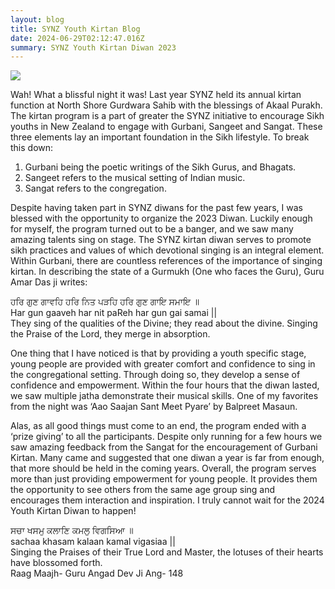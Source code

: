 ```yaml
---
layout: blog
title: SYNZ Youth Kirtan Blog
date: 2024-06-29T02:12:47.016Z
summary: SYNZ Youth Kirtan Diwan 2023
---
```

![](img/synz_kirtna1.jpg)

Wah! What a blissful night it was! Last year SYNZ held its annual kirtan function at North Shore Gurdwara Sahib with the blessings of Akaal Purakh. The kirtan program is a part of greater the SYNZ initiative to encourage Sikh youths in New Zealand to engage with Gurbani, Sangeet and Sangat. These three elements lay an important foundation in the Sikh lifestyle. To break this down: 

1. Gurbani being the poetic writings of the Sikh Gurus, and Bhagats. 
2. Sangeet refers to the musical setting of Indian music. 
3. Sangat refers to the congregation.

Despite having taken part in SYNZ diwans for the past few years, I was blessed with the opportunity to organize the 2023 Diwan. Luckily enough for myself, the program turned out to be a banger, and we saw many amazing talents sing on stage. The SYNZ kirtan diwan serves to promote sikh practices and values of which devotional singing is an integral element. Within Gurbani, there are countless references of the importance of singing kirtan. In describing the state of a Gurmukh (One who faces the Guru), Guru Amar Das ji writes:

ਹਰਿ ਗੁਣ ਗਾਵਹਿ ਹਰਿ ਨਿਤ ਪੜਹਿ ਹਰਿ ਗੁਣ ਗਾਇ ਸਮਾਇ ॥\
Har gun gaaveh har nit paReh har gun gai samai ||\
They sing of the qualities of the Divine; they read about the divine. Singing the Praise of the Lord, they merge in absorption.

One thing that I have noticed is that by providing a youth specific stage, young people are provided with greater comfort and confidence to sing in the congregational setting. Through doing so, they develop a sense of confidence and empowerment. Within the four hours that the diwan lasted, we saw multiple jatha demonstrate their musical skills. One of my favorites from the night was ‘Aao Saajan Sant Meet Pyare’ by Balpreet Masaun.

Alas, as all good things must come to an end, the program ended with a ‘prize giving’ to all the participants. Despite only running for a few hours we saw amazing feedback from the Sangat for the encouragement of Gurbani Kirtan. Many came and suggested that one diwan a year is far from enough, that more should be held in the coming years. Overall, the program serves more than just providing empowerment for young people. It provides them the opportunity to see others from the same age group sing and encourages them interaction and inspiration. I truly cannot wait for the 2024 Youth Kirtan Diwan to happen!

ਸਚਾ ਖਸਮੁ ਕਲਾਣਿ ਕਮਲੁ ਵਿਗਸਿਆ ॥\
sachaa khasam kalaan kamal vigasiaa ||\
Singing the Praises of their True Lord and Master, the lotuses of their hearts have blossomed forth.\
Raag Maajh- Guru Angad Dev Ji Ang- 148